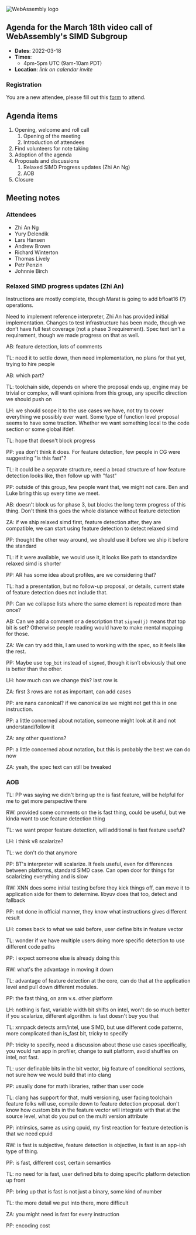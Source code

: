 ![WebAssembly logo](/images/WebAssembly.png)

## Agenda for the March 18th video call of WebAssembly's SIMD Subgroup

-   **Dates**: 2022-03-18
-   **Times**:
    -   4pm-5pm UTC (9am-10am PDT)
-   **Location**: *link on calendar invite*

### Registration

You are a new attendee, please fill out this
[form](https://forms.gle/9eB2ZYaziPEcTJabA) to attend.

## Agenda items

1.  Opening, welcome and roll call
    1.  Opening of the meeting
    1.  Introduction of attendees
1.  Find volunteers for note taking
1.  Adoption of the agenda
1.  Proposals and discussions
    1.  Relaxed SIMD Progress updates (Zhi An Ng)
    1.  AOB
1.  Closure

## Meeting notes

### Attendees

- Zhi An Ng
- Yury Delendik
- Lars Hansen
- Andrew Brown
- Richard Winterton
- Thomas Lively
- Petr Penzin
- Johnnie Birch

### Relaxed SIMD progress updates (Zhi An)

Instructions are mostly complete, though Marat is going to add bfloat16 (?) operations.

Need to implement reference interpreter, Zhi An has provided initial implementation. Changes to test infrastructure has been made, though we don’t have full test coverage (not a phase 3 requirement). Spec text isn’t a requirement, though we made progress on that as well.

AB: feature detection, lots of comments

TL: need it to settle down, then need implementation, no plans for that yet, trying to hire people

AB: which part?

TL: toolchain side, depends on where the proposal ends up, engine may be trivial or complex, will want opinions from this group, any specific direction we should push on

LH: we should scope it to the use cases we have, not try to cover everything we possibly ever want. Some type of function level proposal seems to have some traction. Whether we want something local to the code section or some global ifdef.

TL: hope that doesn't block progress

PP: yea don't think it does. For feature detection, few people in CG were suggesting "is this fast"?

TL: it could be a separate structure, need a broad structure of how feature detection looks like, then follow up with "fast"

PP: outside of this group, few people want that, we might not care. Ben and Luke bring this up every time we meet.

AB: doesn't block us for phase 3, but blocks the long term progress of this thing. Don't think this goes the whole distance without feature detection

ZA: if we ship relaxed simd first, feature detection after, they are compatible, we can start using feature detection to detect relaxed simd

PP: thought the other way around, we should use it before we ship it before the standard

TL: if it were available, we would use it, it looks like path to standardize relaxed simd is shorter

PP: AR has some idea about profiles, are we considering that?

TL: had a presentation, but no follow-up proposal, or details, current state of feature detection does not include that.

PP: Can we collapse lists where the same element is repeated more than once?

AB: Can we add a comment or a description that `signed(j)` means that top bit is set? Otherwise people reading would have to make mental mapping for those.

ZA: We can try add this, I am used to working with the spec, so it feels like the rest.

PP: Maybe use `top_bit` instead of `signed`, though it isn’t obviously that one is better than the other.

LH: how much can we change this? last row is

ZA: first 3 rows are not as important, can add cases

PP: are nans canonical? if we canonicalize we might not get this in one instruction.

PP: a little concerned about notation, someone might look at it and not understand/follow it

ZA: any other questions?

PP: a little concerned about notation, but this is probably the best we can do now

ZA: yeah, the spec text can still be tweaked

### AOB

TL: PP was saying we didn't bring up the is fast feature, will be helpful for me to get more perspective there

RW: provided some comments on the is fast thing, could be useful, but we kinda want to use feature detection thing

TL: we want proper feature detection, will additional is fast feature useful?

LH: i think v8 scalarize?

TL: we don't do that anymore

PP: BT's interpreter will scalarize. It feels useful, even for differences between platforms, standard SIMD case. Can open door for things for scalarizing everything and is slow

RW: XNN does some initial testing before they kick things off, can move it to application side for them to determine. libyuv does that too, detect and fallback

PP: not done in official manner, they know what instructions gives different result

LH: comes back to what we said before, user define bits in feature vector

TL: wonder if we have multiple users doing more specific detection to use different code paths

PP: i expect someone else is already doing this

RW: what's the advantage in moving it down

TL: advantage of feature detection at the core, can do that at the application level and pull down different modules.

PP: the fast thing, on arm v.s. other platform

LH: nothing is fast, variable width bit shifts on intel, won't do so much better if you scalarize, different algorithm. is fast doesn't buy you that

TL: xnnpack detects arm/intel, use SIMD, but use different code patterns, more complicated than is_fast bit, tricky to specify

PP: tricky to specify, need a discussion about those use cases specifically, you would run app in profiler, change to suit platform, avoid shuffles on intel, not fast.

TL: user definable bits in the bit vector, big feature of conditional sections, not sure how we would build that into clang

PP: usually done for math libraries, rather than user code

TL: clang has support for that, multi versioning, user facing toolchain feature folks will use, compile down to feature detection proposal. don't know how custom bits in the feature vector will integrate with that at the source level, what do you put on the multi version attribute

PP: intrinsics, same as using cpuid, my first reaction for feature detection is that we need cpuid

RW: is fast is subjective, feature detection is objective, is fast is an app-ish type of thing.

PP: is fast, different cost, certain semantics

TL: no need for is fast, user defined bits to doing specific platform detection up front

PP: bring up that is fast is not just a binary, some kind of number

TL: the more detail we put into there, more difficult

ZA: you might need is fast for every instruction

PP: encoding cost
